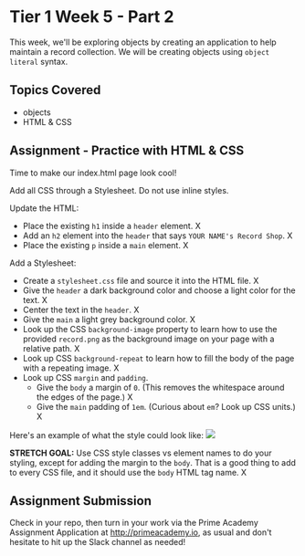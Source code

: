 # Tier 1 Week 5 - Part 2

This week, we'll be exploring objects by creating an application to help maintain a record collection. We will be creating objects using `object literal` syntax.

## Topics Covered

- objects
- HTML & CSS

## Assignment - Practice with HTML & CSS

Time to make our index.html page look cool!

Add all CSS through a Stylesheet. Do not use inline styles.

Update the HTML:

- Place the existing `h1` inside a `header` element. X
- Add an `h2` element into the `header` that says `YOUR NAME's Record Shop`. X
- Place the existing `p` inside a `main` element. X

Add a Stylesheet:

- Create a `stylesheet.css` file and source it into the HTML file. X
- Give the `header` a dark background color and choose a light  color for the text. X
- Center the text in the `header`. X
- Give the `main` a light grey background color. X
- Look up the CSS `background-image` property to learn how to use the provided `record.png` as the background image on your page with a relative path. X
- Look up CSS `background-repeat` to learn how to fill the body of the page with a repeating image. X
- Look up CSS `margin` and `padding`. 
  - Give the `body` a margin of `0`. (This removes the whitespace around the edges of the page.) X
  - Give the `main` padding of `1em`. (Curious about `em`? Look up CSS units.) X

Here's an example of what the style could look like:
<img src="./example.png">

__STRETCH GOAL:__ Use CSS style classes vs element names to do your styling, except for adding the margin to the `body`. That is a good thing to add to every CSS file, and it should use the `body` HTML tag name. X

## Assignment Submission
Check in your repo, then turn in your work via the Prime Academy Assignment Application at http://primeacademy.io, as usual and don't hesitate to hit up the Slack channel as needed!